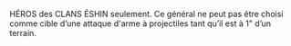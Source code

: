 HÉROS des CLANS ÉSHIN seulement. Ce général
ne peut pas être choisi comme cible d’une attaque
d'arme à projectiles tant qu’il est à 1" d’un terrain.

